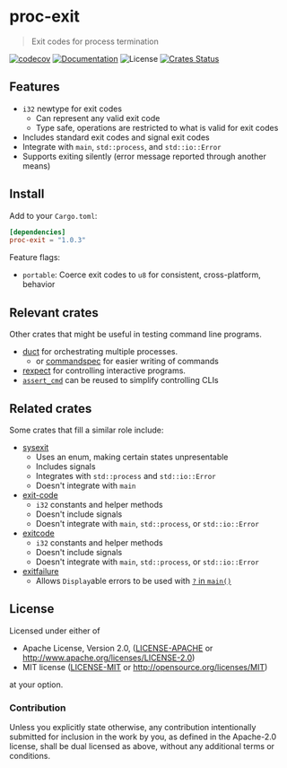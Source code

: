 # proc-exit

> Exit codes for process termination

[![codecov](https://codecov.io/gh/rust-cli/proc-exit/branch/master/graph/badge.svg)](https://codecov.io/gh/rust-cli/proc-exit)
[![Documentation](https://img.shields.io/badge/docs-master-blue.svg)][Documentation]
![License](https://img.shields.io/crates/l/proc-exit.svg)
[![Crates Status](https://img.shields.io/crates/v/proc-exit.svg)](https://crates.io/crates/proc-exit)

## Features

- `i32` newtype for exit codes
  - Can represent any valid exit code
  - Type safe, operations are restricted to what is valid for exit codes
- Includes standard exit codes and signal exit codes
- Integrate with `main`, `std::process`, and `std::io::Error`
- Supports exiting silently (error message reported through another means)

## Install

Add to your `Cargo.toml`:

```toml
[dependencies]
proc-exit = "1.0.3"
```

Feature flags:
- `portable`:  Coerce exit codes to `u8` for consistent, cross-platform, behavior

## Relevant crates

Other crates that might be useful in testing command line programs.
- [duct][duct] for orchestrating multiple processes.
  - or [commandspec][commandspec] for easier writing of commands
- [rexpect][rexpect] for controlling interactive programs.
- [`assert_cmd`][assert_cmd] can be reused to simplify controlling CLIs

[duct]: https://crates.io/crates/duct
[rexpect]: https://crates.io/crates/rexpect
[assert_cmd]: https://crates.io/crates/assert_cmd
[commandspec]: https://crates.io/crates/commandspec

## Related crates

Some crates that fill a similar role include:
- [sysexit][sysexit]
  - Uses an enum, making certain states unpresentable
  - Includes signals
  - Integrates with `std::process` and `std::io::Error`
  - Doesn't integrate with `main`
- [exit-code][exit-code]
  - `i32` constants and helper methods
  - Doesn't include signals
  - Doesn't integrate with `main`, `std::process`, or `std::io::Error`
- [exitcode][exitcode]
  - `i32` constants and helper methods
  - Doesn't include signals
  - Doesn't integrate with `main`, `std::process`, or `std::io::Error`
- [exitfailure][exitfailure]
  - Allows `Display`able errors to be used with [`?` in `main()`](https://github.com/rust-lang/rust/issues/43301)

[sysexit]: https://crates.io/crates/sysexit
[exit-code]: https://crates.io/crates/exit-code
[exitcode]: https://crates.io/crates/exitcode
[exitfailure]: https://crates.io/crates/exitfailure

## License

Licensed under either of

 - Apache License, Version 2.0, ([LICENSE-APACHE](LICENSE-APACHE) or http://www.apache.org/licenses/LICENSE-2.0)
 - MIT license ([LICENSE-MIT](LICENSE-MIT) or http://opensource.org/licenses/MIT)

at your option.

### Contribution

Unless you explicitly state otherwise, any contribution intentionally
submitted for inclusion in the work by you, as defined in the Apache-2.0
license, shall be dual licensed as above, without any additional terms or
conditions.

[Crates.io]: https://crates.io/crates/proc-exit
[Documentation]: https://docs.rs/proc-exit

